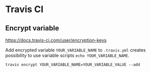 <!-- -*- coding: utf-8; -*- -->

# Travis CI

## Encrypt variable

<https://docs.travis-ci.com/user/encryption-keys>

Add encrypted variable `YOUR_VARIABLE_NAME` to `.travis.yml`
creates possibility to use variable scripts `echo YOUR_VARIABLE_NAME`.

    travis encrypt YOUR_VARIABLE_NAME=YOUR_VARIABLE_VALUE --add
